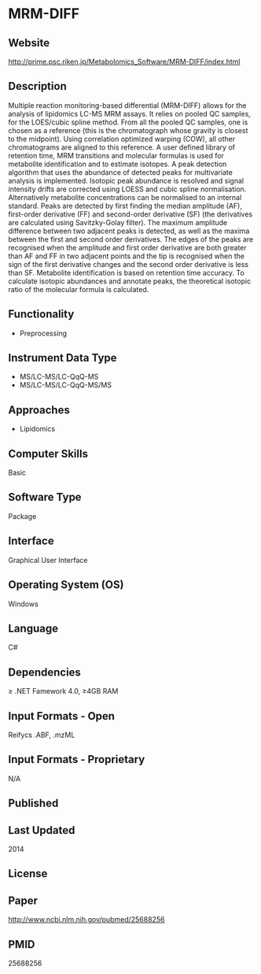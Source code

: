 # MRM-DIFF

## Website
http://prime.psc.riken.jp/Metabolomics_Software/MRM-DIFF/index.html

## Description
Multiple reaction monitoring-based differential (MRM-DIFF) allows for the analysis of lipidomics LC-MS MRM assays. It relies on pooled QC samples, for the LOES/cubic spline method. From all the pooled QC samples, one is chosen as a reference (this is the chromatograph whose gravity is closest to the midpoint). Using correlation optimized warping (COW), all other chromatograms are aligned to this reference. A user defined library of retention time, MRM transitions and molecular formulas is used for metabolite identification and to estimate isotopes. A peak detection algorithm that uses the abundance of detected peaks for multivariate analysis is implemented. Isotopic peak abundance is resolved and signal intensity drifts are corrected using LOESS and cubic spline normalisation. Alternatively metabolite concentrations can be normalised to an internal standard. Peaks are detected by first finding the median amplitude (AF), first-order derivative (FF) and second-order derivative (SF) (the derivatives are calculated using Savitzky-Golay filter). The maximum amplitude difference between two adjacent peaks is detected, as well as the maxima between the first and second order derivatives. The edges of the peaks are recognised when the amplitude and first order derivative are both greater than AF and FF in two adjacent points and the tip is recognised when the sign of the first derivative changes and the second order derivative is less than SF. Metabolite identification is based on retention time accuracy. To calculate isotopic abundances and annotate peaks, the theoretical isotopic ratio of the molecular formula is calculated.

## Functionality
- Preprocessing

## Instrument Data Type
- MS/LC-MS/LC-QqQ-MS
- MS/LC-MS/LC-QqQ-MS/MS

## Approaches
- Lipidomics

## Computer Skills
Basic

## Software Type
Package

## Interface
Graphical User Interface

## Operating System (OS)
Windows

## Language
C#

## Dependencies
≥ .NET Famework 4.0, ≥4GB RAM

## Input Formats - Open
Reifycs .ABF, .mzML

## Input Formats - Proprietary
N/A

## Published

## Last Updated
2014

## License

## Paper
http://www.ncbi.nlm.nih.gov/pubmed/25688256

## PMID
25688256

